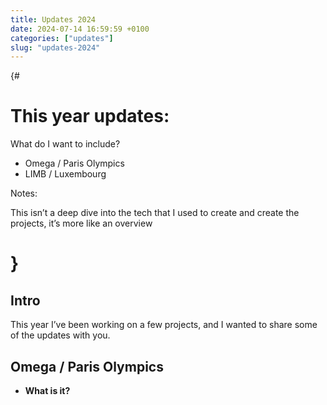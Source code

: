 ```yaml
---
title: Updates 2024
date: 2024-07-14 16:59:59 +0100
categories: ["updates"]
slug: "updates-2024"
---
```

{# 
# This year updates:

What do I want to include?

- Omega / Paris Olympics
- LIMB / Luxembourg

Notes:

This isn’t a deep dive into the tech that I used to create and create the projects, it’s more like an overview
# }

## Intro

This year I’ve been working on a few projects, and I wanted to share some of the updates with you.


## Omega / Paris Olympics

- **What is it?**

